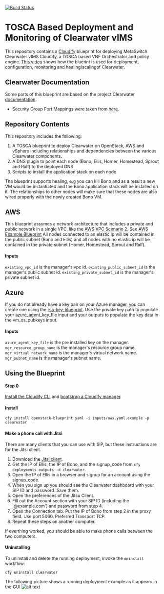 [![Build Status](https://circleci.com/gh/cloudify-examples/clearwater-nfv-blueprint.svg?style=shield&circle-token=:circle-token)](https://circleci.com/gh/cloudify-examples/clearwater-nfv-blueprint)

# TOSCA Based Deployment and Monitoring of Clearwater vIMS

This repository contains a [Cloudify](http://getcloudify.org) blueprint for deploying MetaSwitch Clearwater vIMS Cloudify, a TOSCA based VNF Orchestrator and policy engine.
[This video](https://youtu.be/ZsT78d1BR5s) shows how the bluerint is used for deployment, configuration, monitoring and healing/scalingof Clearwater. 

## Clearwater Documentation

Some parts of this blueprint are based on the project Clearwater [documentation](https://clearwater.readthedocs.io/en/stable/index.html).

* Security Group Port Mappings were taken from [here](https://clearwater.readthedocs.io/en/stable/Clearwater_IP_Port_Usage.html).

## Repository Contents
This repository includes the following:

1. A TOSCA blueprint to deploy Clearwater on OpenStack, AWS and vSphere including relationships and dependencies between the various Clearwater components.
2. A DNS plugin to point each node (Bono, Ellis, Homer, Homestead, Sprout and Ralf) to the deployed DNS
3. Scripts to install the application stack on each node

The blueprint supports healing, e.g you can kill Bono and as a result a new VM would be instantiated and the Bono application stack will be installed on it. The relationships to other nodes will make sure that these nodes are also wired properly with the newly created Bono VM. 

## AWS
This blueprint assumes a network architecture that includes a private and public network in a single VPC, like the [AWS VPC Scenario 2](http://docs.aws.amazon.com/AmazonVPC/latest/UserGuide/VPC_Scenario2.html).
See [AWS Example Blueprint](https://github.com/cloudify-examples/aws-azure-openstack-blueprint/tree/master/aws)
All nodes connected to an elastic ip will be contained in the public subnet (Bono and Ellis) and all nodes with no elastic ip will be contained in the private subnet (Homer, Homestead, Sprout and Ralf).

#### Inputs
`existing_vpc_id` is the manager's vpc id.
`existing_public_subnet_id` is the manager's public subnet id.
`existing_private_subnet_id` is the manager's private subnet id.

## Azure
If you do not already have a key pair on your Azure manager, you can create one using the [rsa-key-blueprint](https://raw.githubusercontent.com/cloudify-examples/cloudify-key-plugin/master/examples/rsa-key-blueprint.yaml).
Use the private key path to populate your azure_agent_key_file input and your outputs to populate the key data in the vm_os_pubkeys input.

#### Inputs
`azure_agent_key_file` is the pre installed key on the manager.
`mgr_resource_group_name` is the manager's resource group name.
`mgr_virtual_network_name` is the manager's virtual network name.
`mgr_subnet_name` is the manager's subnet name.

## Using the Blueprint
#### Step 0 
[Install the Cloudify CLI](http://docs.getcloudify.org/3.3.0/intro/installation/) and [bootstrap a Cloudify manager](http://docs.getcloudify.org/3.3.0/manager/bootstrapping/). 

#### Install

```
cfy install openstack-blueprint.yaml -i inputs/aws.yaml.example -p clearwater
```


#### Make a phone call with Jitsi

There are many clients that you can use with SIP, but these instructions are for the Jitsi client.

1. Download the [Jitsi client](https://jitsi.org/Main/Download).
2. Get the IP of Ellis, the IP of Bono, and the signup_code from `cfy deployments outputs -d clearwater`.
3. Open the IP of Ellis in a browser and signup for an account using the signup_code.
4. When you sign up you should see the Clearwater dashboard with your SIP ID and password. Save them.
5. Open the preferences of the Jitsu Client.
6. Fill out the Account section with your SIP ID (including the '@example.com') and password from step 4.
7. Open the Connection tab. Put the IP of Bono from step 2 in the proxy field. Use port 5060. Preferred Transport TCP.
8. Repeat these steps on another computer.

If everthing worked, you should be able to make phone calls between the two computers.

#### Uninstalling
To uninstall and delete the running deployment, invoke the `uninstall` workflow: 
```
cfy uninstall clearwater
```

The following picture shows a running deployment example as it appears in the GUI
![alt text](https://github.com/cloudify-examples/clearwater-scripts-plugin-blueprint/blob/master/yaml/images/Clearwater.jpg "ClearWater Deployment")

